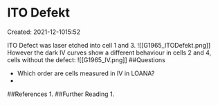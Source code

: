 # ITO Defekt
Created: 2021-12-1015:52

ITO Defect was laser etched into cell 1 and 3.
![[G1965_ITODefekt.png]]
However the dark IV curves show a different behaviour in cells 2 and 4, cells without the defect:
![[G1965_IV.png]]
##Questions 
- Which order are cells measured in IV in LOANA?
- 
##References
1. 
##Further Reading
1. 
